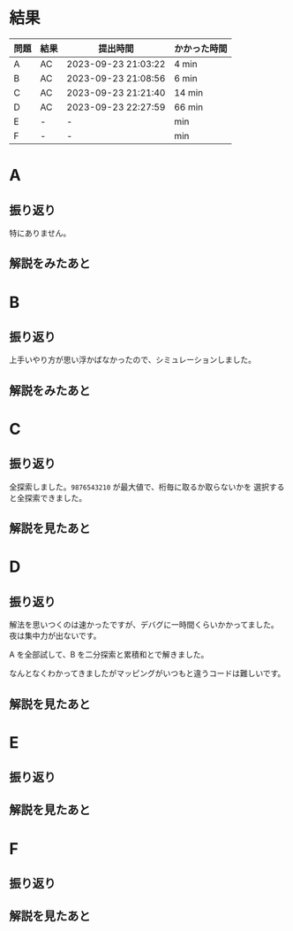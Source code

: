 # 結果

| 問題 | 結果 | 提出時間            | かかった時間 |
|------|------|---------------------|--------------|
| A    | AC   | 2023-09-23 21:03:22 | 4 min        |
| B    | AC   | 2023-09-23 21:08:56 | 6 min        |
| C    | AC   | 2023-09-23 21:21:40 | 14 min       |
| D    | AC   | 2023-09-23 22:27:59 | 66 min       |
| E    | -    | -                   |     min      |
| F    | -    | -                   |     min      |

# A

## 振り返り

特にありません。

## 解説をみたあと

# B

## 振り返り

上手いやり方が思い浮かばなかったので、シミュレーションしました。

## 解説をみたあと

# C

## 振り返り

全探索しました。`9876543210` が最大値で、桁毎に取るか取らないかを
選択すると全探索できました。

## 解説を見たあと

# D

## 振り返り

解法を思いつくのは速かったですが、デバグに一時間くらいかかってました。
夜は集中力が出ないです。

A を全部試して、B を二分探索と累積和とで解きました。

なんとなくわかってきましたがマッピングがいつもと違うコードは難しいです。

## 解説を見たあと

# E

## 振り返り

## 解説を見たあと

# F

## 振り返り

## 解説を見たあと
